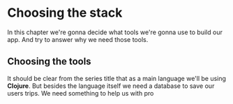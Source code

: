 # Choosing the stack

In this chapter we're gonna decide what tools we're gonna use to build our app. And try to answer why we need those tools. 

## Choosing the tools

It should be clear from the series title that as a main language we'll be using **Clojure**. But besides the language itself we need a database to save our users trips. We need something to help us with pro  
<!--stackedit_data:
eyJoaXN0b3J5IjpbLTk4NDI0MjkxMSwtNDMyOTk0MTYyLC0xND
YzNzAwNDczLC0xMzQxNzg5Nzc0XX0=
-->